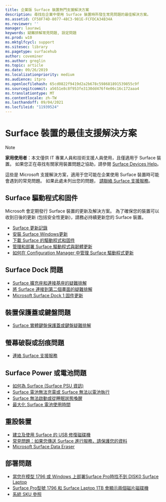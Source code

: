 ```yaml
---
title: 企業版 Surface 裝置熱門支援解決方案
description: 尋找在企業中使用 Surface 裝置時所發生常見問題的最佳解決方案。
ms.assetid: CF58F74D-8077-48C3-981E-FCFDCA34B34A
ms.reviewer: ''
manager: laurawi
keywords: 疑難排解常見問題, 設定問題
ms.prod: w10
ms.mktglfcycl: support
ms.sitesec: library
ms.pagetype: surfacehub
author: coveminer
ms.author: greglin
ms.topic: article
ms.date: 09/26/2019
ms.localizationpriority: medium
ms.audience: itpro
ms.openlocfilehash: 65cd0822f9419d2a2b678c598681891539855c9f
ms.sourcegitcommit: a5651e8c8f953fe3130dd476f4e06c16c172aaa4
ms.translationtype: MT
ms.contentlocale: zh-TW
ms.lasthandoff: 09/04/2021
ms.locfileid: "11939524"
---
```

# <a name="top-support-solutions-for-surface-devices"></a>Surface 裝置的最佳支援解決方案

> [!Note]
> **家用使用者**：本文僅供 IT 專業人員和技術支援人員使用，且僅適用于 Surface 裝置。 如果您正在尋找有關家用裝置問題之協助，請參閱 [Surface Devices Help](https://support.microsoft.com/products/surface-devices)。

這些是 Microsoft 支援解決方案，適用于您可能在企業使用 Surface 裝置時可能會遇到的常見問題。 如果此處未列出您的問題， [請聯絡 Surface 支援服務](contact-surface-support.md?tabs=online)。

## <a name="surface-drivers-and-firmware"></a>Surface 驅動程式和固件

Microsoft 會定期發行 Surface 裝置的更新及解決方案。 為了確保您的裝置可以收到日後的更新 (包括安全性更新)，請務必持續更新您的 Surface 裝置。

- [Surface 更新記錄](https://www.microsoft.com/surface/support/install-update-activate/surface-update-history)
- [安裝 Surface Windows更新](https://www.microsoft.com/surface/support/performance-and-maintenance/install-software-updates-for-surface?os=windows-10&=undefined)
- [下載 Surface 的驅動程式和固件](https://support.microsoft.com/help/4023482)
- [管理和部署 Surface 驅動程式與韌體更新](manage-surface-driver-and-firmware-updates.md)
- [如何在 Configuration Manager 中管理 Surface 驅動程式更新](https://support.microsoft.com/help/4098906)

## <a name="surface-dock-issues"></a>Surface Dock 問題

- [Surface 擴充座和連接基座的疑難排解](https://support.microsoft.com/help/4023468/surface-troubleshoot-surface-dock-and-docking-stations)
- [將 Surface 連接到第二個畫面的疑難排解](https://support.microsoft.com/help/4023496)
- [Microsoft Surface Dock 1 固件更新](surface-dock-firmware-update.md)

## <a name="device-cover-or-keyboard-issues"></a>裝置保護蓋或鍵盤問題

- [Surface 實體鍵盤保護蓋或鍵盤疑難排解](https://www.microsoft.com/surface/support/hardware-and-drivers/troubleshoot-surface-keyboards)

## <a name="screen-cracked-or-scratched-issues"></a>螢幕破裂或刮痕問題

- [連絡 Surface 支援服務](contact-surface-support.md?tabs=online)

## <a name="surface-power-or-battery-issues"></a>Surface Power 或電池問題

- [如何為 Surface (Surface PSU 資訊) ](https://support.microsoft.com/help/4023496)
- [Surface 電池無法充電或 Surface 無法以電池執行](https://support.microsoft.com/help/4023536)
- [Surface 無法啟動或從睡眠狀態喚醒](https://support.microsoft.com/help/4023537)
- [最大化 Surface 電池使用時間](https://support.microsoft.com/help/4483194)

## <a name="reset-device"></a>重設裝置

- [建立及使用 Surface 的 USB 修復磁碟機](https://support.microsoft.com/help/4023512)
- [常見問題：如果您傳送 Surface 進行服務，請保護您的資料](https://support.microsoft.com/help/4023508)
- [Microsoft Surface Data Eraser](microsoft-surface-data-eraser.md)

## <a name="deployment-issues"></a>部署問題

- [當您在模型 1796 或 Windows 上部署Surface Pro時找不到 DISK0 Surface Laptop](https://support.microsoft.com/help/4046108)
- [Surface Pro型號 1796 和 Surface Laptop 1TB 會顯示兩個磁片磁碟機](https://support.microsoft.com/help/4046105)
- [系統 SKU 參照](surface-system-sku-reference.md)

